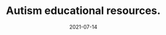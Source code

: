 ---
date: "2021-07-14"
draft: false
title: "Autism educational resources."
description: "Autism educational resources such as books by autistic authors, and creative content too. Learn directly from other autistic people."
icon: "fas fa-users"  # fontawesome icon pack : https://fontawesome.com/icons/
# twitter card image
og_image: "images/education.jpg"
contenttypes: ["Article"]
keywords: ["autism educational resources", "autism education", "autistic resources", "autism blog", "autism resources"]
layout: "education"

######################### banner #####################
banner:
  title: "Autism Educational Resources"
  image: "images/education.jpg"
  imagealt: "A woman is shown reading while sitting on a large stack of books."
  content : "I have gathered some great Autism educational resources for you to learn more directly from other autistic people."
  button:
    enable : true
    label : "Goodreads Lists"
    link : "https://www.goodreads.com/review/list/147931757-autism-101?ref=nav_mybooks&shelf=autistic-living"
  button2:
    enable : true
    label : "Youtube Playlists"
    link : "https://www.youtube.com/channel/UCNJB9XK2b2l9fy0pvDFPFgg/playlists"    
  background_class: "bg-light"




---